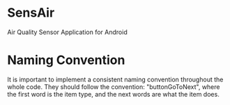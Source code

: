 # SensAir
Air Quality Sensor Application for Android


# Naming Convention
It is important to implement a consistent naming convention throughout the whole code. They should follow the convention: "buttonGoToNext", where the first word is the item type, and the next words are what the item does.
